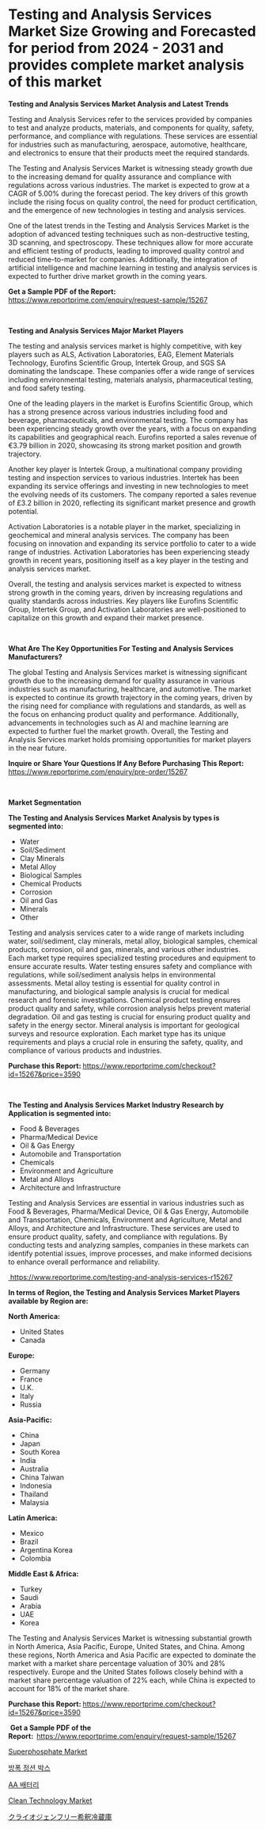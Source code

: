 <p><h1>Testing and Analysis Services Market Size Growing and Forecasted for period from 2024 - 2031 and provides complete market analysis of this market</h1></p><p><strong>Testing and Analysis Services Market Analysis and Latest Trends</strong></p>
<p><p>Testing and Analysis Services refer to the services provided by companies to test and analyze products, materials, and components for quality, safety, performance, and compliance with regulations. These services are essential for industries such as manufacturing, aerospace, automotive, healthcare, and electronics to ensure that their products meet the required standards.</p><p>The Testing and Analysis Services Market is witnessing steady growth due to the increasing demand for quality assurance and compliance with regulations across various industries. The market is expected to grow at a CAGR of 5.00% during the forecast period. The key drivers of this growth include the rising focus on quality control, the need for product certification, and the emergence of new technologies in testing and analysis services.</p><p>One of the latest trends in the Testing and Analysis Services Market is the adoption of advanced testing techniques such as non-destructive testing, 3D scanning, and spectroscopy. These techniques allow for more accurate and efficient testing of products, leading to improved quality control and reduced time-to-market for companies. Additionally, the integration of artificial intelligence and machine learning in testing and analysis services is expected to further drive market growth in the coming years.</p></p>
<p><strong>Get a Sample PDF of the Report:&nbsp;</strong> <a href="https://www.reportprime.com/enquiry/request-sample/15267">https://www.reportprime.com/enquiry/request-sample/15267</a></p>
<p>&nbsp;</p>
<p><strong>Testing and Analysis Services Major Market Players</strong></p>
<p><p>The testing and analysis services market is highly competitive, with key players such as ALS, Activation Laboratories, EAG, Element Materials Technology, Eurofins Scientific Group, Intertek Group, and SGS SA dominating the landscape. These companies offer a wide range of services including environmental testing, materials analysis, pharmaceutical testing, and food safety testing.</p><p>One of the leading players in the market is Eurofins Scientific Group, which has a strong presence across various industries including food and beverage, pharmaceuticals, and environmental testing. The company has been experiencing steady growth over the years, with a focus on expanding its capabilities and geographical reach. Eurofins reported a sales revenue of €3.79 billion in 2020, showcasing its strong market position and growth trajectory.</p><p>Another key player is Intertek Group, a multinational company providing testing and inspection services to various industries. Intertek has been expanding its service offerings and investing in new technologies to meet the evolving needs of its customers. The company reported a sales revenue of £3.2 billion in 2020, reflecting its significant market presence and growth potential.</p><p>Activation Laboratories is a notable player in the market, specializing in geochemical and mineral analysis services. The company has been focusing on innovation and expanding its service portfolio to cater to a wide range of industries. Activation Laboratories has been experiencing steady growth in recent years, positioning itself as a key player in the testing and analysis services market.</p><p>Overall, the testing and analysis services market is expected to witness strong growth in the coming years, driven by increasing regulations and quality standards across industries. Key players like Eurofins Scientific Group, Intertek Group, and Activation Laboratories are well-positioned to capitalize on this growth and expand their market presence.</p></p>
<p>&nbsp;</p>
<p><strong>What Are The Key Opportunities For Testing and Analysis Services Manufacturers?</strong></p>
<p><p>The global Testing and Analysis Services market is witnessing significant growth due to the increasing demand for quality assurance in various industries such as manufacturing, healthcare, and automotive. The market is expected to continue its growth trajectory in the coming years, driven by the rising need for compliance with regulations and standards, as well as the focus on enhancing product quality and performance. Additionally, advancements in technologies such as AI and machine learning are expected to further fuel the market growth. Overall, the Testing and Analysis Services market holds promising opportunities for market players in the near future.</p></p>
<p><strong>Inquire or Share Your Questions If Any Before Purchasing This Report:</strong> <a href="https://www.reportprime.com/enquiry/pre-order/15267">https://www.reportprime.com/enquiry/pre-order/15267</a></p>
<p>&nbsp;</p>
<p><strong>Market Segmentation</strong></p>
<p><strong>The Testing and Analysis Services Market Analysis by types is segmented into:</strong></p>
<p><ul><li>Water</li><li>Soil/Sediment</li><li>Clay Minerals</li><li>Metal Alloy</li><li>Biological Samples</li><li>Chemical Products</li><li>Corrosion</li><li>Oil and Gas</li><li>Minerals</li><li>Other</li></ul></p>
<p><p>Testing and analysis services cater to a wide range of markets including water, soil/sediment, clay minerals, metal alloy, biological samples, chemical products, corrosion, oil and gas, minerals, and various other industries. Each market type requires specialized testing procedures and equipment to ensure accurate results. Water testing ensures safety and compliance with regulations, while soil/sediment analysis helps in environmental assessments. Metal alloy testing is essential for quality control in manufacturing, and biological sample analysis is crucial for medical research and forensic investigations. Chemical product testing ensures product quality and safety, while corrosion analysis helps prevent material degradation. Oil and gas testing is crucial for ensuring product quality and safety in the energy sector. Mineral analysis is important for geological surveys and resource exploration. Each market type has its unique requirements and plays a crucial role in ensuring the safety, quality, and compliance of various products and industries.</p></p>
<p><strong>Purchase this Report:&nbsp;</strong><a href="https://www.reportprime.com/checkout?id=15267&price=3590">https://www.reportprime.com/checkout?id=15267&price=3590</a></p>
<p>&nbsp;</p>
<p><strong>The Testing and Analysis Services Market Industry Research by Application is segmented into:</strong></p>
<p><ul><li>Food & Beverages</li><li>Pharma/Medical Device</li><li>Oil & Gas Energy</li><li>Automobile and Transportation</li><li>Chemicals</li><li>Environment and Agriculture</li><li>Metal and Alloys</li><li>Architecture and Infrastructure</li></ul></p>
<p><p>Testing and Analysis Services are essential in various industries such as Food & Beverages, Pharma/Medical Device, Oil & Gas Energy, Automobile and Transportation, Chemicals, Environment and Agriculture, Metal and Alloys, and Architecture and Infrastructure. These services are used to ensure product quality, safety, and compliance with regulations. By conducting tests and analyzing samples, companies in these markets can identify potential issues, improve processes, and make informed decisions to enhance overall performance and reliability.</p></p>
<p><a href="https://www.reportprime.com/testing-and-analysis-services-r15267">&nbsp;https://www.reportprime.com/testing-and-analysis-services-r15267</a></p>
<p><strong>In terms of Region, the Testing and Analysis Services Market Players available by Region are:</strong></p>
<p>
    <p> <strong> North America: </strong>
        <ul>
            <li>United States</li>
            <li>Canada</li>
        </ul>
        </p> 
    <p> <strong> Europe: </strong>
        <ul>
            <li>Germany</li>
            <li>France</li>
            <li>U.K.</li>
            <li>Italy</li>
            <li>Russia</li>
        </ul>
        </p> 
    <p> <strong> Asia-Pacific: </strong>
        <ul>
            <li>China</li>
            <li>Japan</li>
            <li>South Korea</li>
            <li>India</li>
            <li>Australia</li>
            <li>China Taiwan</li>
            <li>Indonesia</li>
            <li>Thailand</li>
            <li>Malaysia</li>
        </ul>
        </p> 
    <p> <strong> Latin America: </strong>
        <ul>
            <li>Mexico</li>
            <li>Brazil</li>
            <li>Argentina Korea</li>
            <li>Colombia</li>
        </ul>
        </p> 
    <p> <strong> Middle East & Africa: </strong>
        <ul>
            <li>Turkey</li>
            <li>Saudi</li>
            <li>Arabia</li>
            <li>UAE</li>
            <li>Korea</li>
        </ul>
    </p>
    </p>
<p><p>The Testing and Analysis Services Market is witnessing substantial growth in North America, Asia Pacific, Europe, United States, and China. Among these regions, North America and Asia Pacific are expected to dominate the market with a market share percentage valuation of 30% and 28% respectively. Europe and the United States follows closely behind with a market share percentage valuation of 22% each, while China is expected to account for 18% of the market share.</p></p>
<p><strong>Purchase this Report: </strong><a href="https://www.reportprime.com/checkout?id=15267&price=3590">https://www.reportprime.com/checkout?id=15267&price=3590</a></p>
<p>&nbsp;<strong>Get a Sample PDF of the Report:&nbsp;&nbsp;</strong><a href="https://www.reportprime.com/enquiry/request-sample/15267">https://www.reportprime.com/enquiry/request-sample/15267</a></p>
<p><strong></strong></p>
<p><p><a href="https://medium.com/@keith.sutherland8067/superphosphate-market-overview-global-market-trends-and-future-prospects-from-2024-to-2031-d3c9bb18c826">Superphosphate Market</a></p><p><a href="https://medium.com/@lionellindgren/%EA%B8%80%EB%A1%9C%EB%B2%8C-%ED%8F%AD%EB%B0%9C%EB%B0%A9%EC%A7%80-%EB%B0%A9%EC%9D%8C%ED%95%A8-%EC%83%81%EC%9E%90-%EC%8B%9C%EC%9E%A5-%EB%8F%99%ED%96%A5%EC%97%90-%EB%8C%80%ED%95%9C-%EC%A0%84%EB%9E%B5%EC%A0%81-%EC%9D%B8%EC%82%AC%EC%9D%B4%ED%8A%B8-2024-2031%EB%85%84-177%ED%8E%98%EC%9D%B4%EC%A7%80%EC%97%90-%ED%8F%AC%ED%95%A8%EB%90%98%EC%96%B4-%EC%9E%88%EC%8A%B5%EB%8B%88%EB%8B%A4-9e3bec9072fa">방폭 정션 박스</a></p><p><a href="https://github.com/AidenReinger/Market-Research-Report-List-1/blob/main/9113709122958.md">AA 배터리</a></p><p><a href="https://github.com/flwellarose/Market-Research-Report-List-1/blob/main/clean-technology-market.md">Clean Technology Market</a></p><p><a href="https://medium.com/@hudsondeverick/2024%E5%B9%B4%E3%81%8B%E3%82%892031%E5%B9%B4%E3%81%BE%E3%81%A7%E3%81%AEcagr10-5-%E3%81%A7%E6%8B%A1%E5%A4%A7%E3%81%97%E3%81%A6%E3%81%84%E3%82%8B%E3%82%AF%E3%83%A9%E3%82%A4%E3%82%AA%E3%82%B8%E3%82%A7%E3%83%B3%E3%83%95%E3%83%AA%E3%83%BC%E3%83%87%E3%82%A3%E3%83%AC%E3%83%BC%E3%82%B7%E3%83%A7%E3%83%B3%E5%86%B7%E8%94%B5%E5%BA%AB%E5%B8%82%E5%A0%B4%E3%81%AE%E8%A6%8F%E6%A8%A1%E3%81%AB%E9%96%A2%E3%81%99%E3%82%8B%E6%B4%9E%E5%AF%9F-03c926718a8e">クライオジェンフリー希釈冷蔵庫</a></p></p>